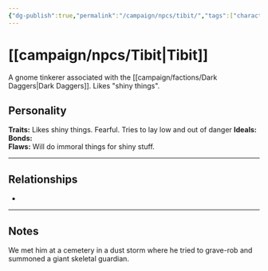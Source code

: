 ```yaml
---
{"dg-publish":true,"permalink":"/campaign/npcs/tibit/","tags":["character","npc"],"noteIcon":"","created":"2025-10-26T19:35:35.787-07:00","updated":"2025-10-27T13:39:22.759-07:00"}
---
```


# [[campaign/npcs/Tibit\|Tibit]]
A gnome tinkerer associated with the [[campaign/factions/Dark Daggers\|Dark Daggers]]. Likes "shiny things".
## Personality
**Traits:**  Likes shiny things. Fearful. Tries to lay low and out of danger
**Ideals:**  
**Bonds:**  
**Flaws:**  Will do immoral things for shiny stuff.

---

## Relationships
- 

---

## Notes
We met him at a cemetery in a dust storm where he tried to grave-rob and summoned a giant skeletal guardian. 